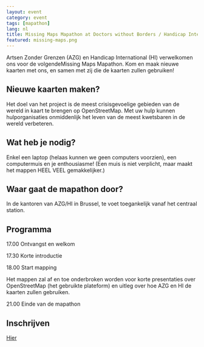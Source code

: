 ```yaml
---
layout: event
category: event
tags: [mapathon]
lang: nl
title: Missing Maps Mapathon at Doctors without Borders / Handicap International Brussel
featured: missing-maps.png
---
```


Artsen Zonder Grenzen (AZG) en Handicap International (HI) verwelkomen ons voor de volgendeMissing Maps Mapathon.
Kom en maak nieuwe kaarten met ons, en samen met zij die de kaarten zullen gebruiken!

## Nieuwe kaarten maken?

Het doel van het project is de meest crisisgevoelige gebieden van de wereld in kaart te brengen op OpenStreetMap. Met uw hulp kunnen hulporganisaties onmiddenlijk het leven van de meest kwetsbaren in de wereld verbeteren.

## Wat heb je nodig?

Enkel een laptop (helaas kunnen we geen computers voorzien), een computermuis en je enthousiasme! (Een muis is niet verplicht, maar maakt het mappen HEEL VEEL gemakkelijker.)

## Waar gaat de mapathon door?

In de kantoren van AZG/HI in Brussel, te voet toegankelijk vanaf het centraal station.

## Programma

17.00 Ontvangst en welkom

17.30 Korte introductie

18.00 Start mapping

Het mappen zal af en toe onderbroken worden voor korte presentaties over OpenStreetMap (het gebruikte plateform) en uitleg over hoe AZG en HI de kaarten zullen gebruiken.

21.00 Einde van de mapathon

## Inschrijven
[Hier](https://www.eventbrite.com/e/missing-maps-msfhi-brussels-tickets-25116408855)
